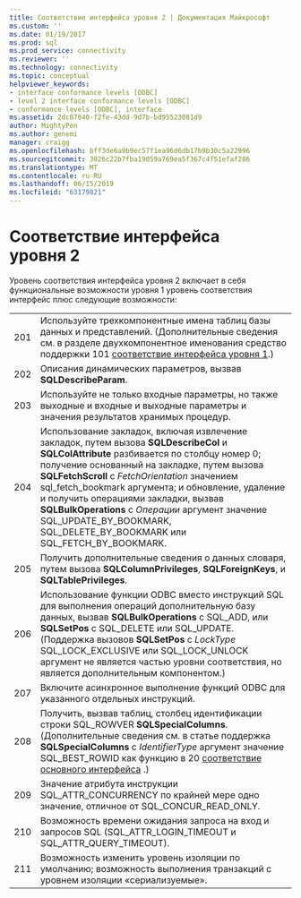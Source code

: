 ```yaml
---
title: Соответствие интерфейса уровня 2 | Документация Майкрософт
ms.custom: ''
ms.date: 01/19/2017
ms.prod: sql
ms.prod_service: connectivity
ms.reviewer: ''
ms.technology: connectivity
ms.topic: conceptual
helpviewer_keywords:
- interface conformance levels [ODBC]
- level 2 interface conformance levels [ODBC]
- conformance levels [ODBC], interface
ms.assetid: 2dc87840-f2fe-43dd-9d7b-bd95523081d9
author: MightyPen
ms.author: genemi
manager: craigg
ms.openlocfilehash: bff3de6a9b9ec57f1ea96d6db17b9b30c5a22996
ms.sourcegitcommit: 3026c22b7fba19059a769ea5f367c4f51efaf286
ms.translationtype: MT
ms.contentlocale: ru-RU
ms.lasthandoff: 06/15/2019
ms.locfileid: "63179821"
---
```

# <a name="level-2-interface-conformance"></a>Соответствие интерфейса уровня 2
Уровень соответствия интерфейса уровня 2 включает в себя функциональные возможности уровня 1 уровень соответствия интерфейс плюс следующие возможности:  
  
|||  
|-|-|  
|201|Используйте трехкомпонентные имена таблиц базы данных и представлений. (Дополнительные сведения см. в разделе двухкомпонентное именования средство поддержки 101 [соответствие интерфейса уровня 1](../../../odbc/reference/develop-app/level-1-interface-conformance.md).)|  
|202|Описания динамических параметров, вызвав **SQLDescribeParam**.|  
|203|Используйте не только входные параметры, но также выходные и входные и выходные параметры и значения результатов хранимых процедур.|  
|204|Использование закладок, включая извлечение закладок, путем вызова **SQLDescribeCol** и **SQLColAttribute** разбивается по столбцу номер 0; получение основанный на закладке, путем вызова **SQLFetchScroll** с *FetchOrientation* значением sql_fetch_bookmark аргумента; и обновление, удаление и получить операциями закладки, вызвав **SQLBulkOperations** с *Операции* аргумент значение SQL_UPDATE_BY_BOOKMARK, SQL_DELETE_BY_BOOKMARK или SQL_FETCH_BY_BOOKMARK.|  
|205|Получить дополнительные сведения о данных словаря, путем вызова **SQLColumnPrivileges**, **SQLForeignKeys**, и **SQLTablePrivileges**.|  
|206|Использование функции ODBC вместо инструкций SQL для выполнения операций дополнительную базу данных, вызвав **SQLBulkOperations** с SQL_ADD, или **SQLSetPos** с SQL_DELETE или SQL_UPDATE. (Поддержка вызовов **SQLSetPos** с *LockType* SQL_LOCK_EXCLUSIVE или SQL_LOCK_UNLOCK аргумент не является частью уровни соответствия, но является дополнительным компонентом.)|  
|207|Включите асинхронное выполнение функций ODBC для указанного отдельных инструкций.|  
|208|Получить, вызвав таблиц, столбец идентификации строки SQL_ROWVER **SQLSpecialColumns**. (Дополнительные сведения см. в статье поддержка **SQLSpecialColumns** с *IdentifierType* аргумент значение SQL_BEST_ROWID как функцию в 20 [соответствие основного интерфейса](../../../odbc/reference/develop-app/core-interface-conformance.md) .)|  
|209|Значение атрибута инструкции SQL_ATTR_CONCURRENCY по крайней мере одно значение, отличное от SQL_CONCUR_READ_ONLY.|  
|210|Возможность времени ожидания запроса на вход и запросов SQL (SQL_ATTR_LOGIN_TIMEOUT и SQL_ATTR_QUERY_TIMEOUT).|  
|211|Возможность изменить уровень изоляции по умолчанию; возможность выполнения транзакций с уровнем изоляции «сериализуемые».|
